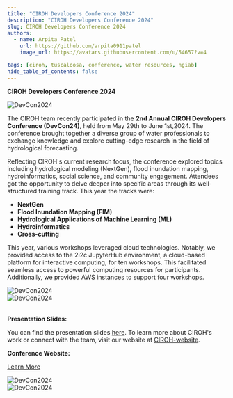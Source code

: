 ```yaml
---
title: "CIROH Developers Conference 2024"
description: "CIROH Developers Conference 2024"
slug: CIROH Developers Conference 2024
authors:
  - name: Arpita Patel
    url: https://github.com/arpita0911patel
    image_url: https://avatars.githubusercontent.com/u/54657?v=4

tags: [ciroh, tuscaloosa, conference, water resources, ngiab]
hide_table_of_contents: false
---
```


**CIROH Developers Conference 2024**
<div className="hero-image" style={{ textAlign: 'center' }}>
        <img src="/img/devcon24_01.jpeg" alt="DevCon2024" style={{ width: '80%' }} />
</div>

The CIROH team recently participated in the **2nd Annual CIROH Developers Conference (DevCon24)**, held from May 29th to June 1st,2024. The conference brought together a diverse group of water professionals to exchange knowledge and explore cutting-edge research in the field of hydrological forecasting.

Reflecting CIROH's current research focus, the conference explored topics including hydrological modeling (NextGen), flood inundation mapping, hydroinformatics, social science, and community engagement. Attendees got the opportunity to delve deeper into specific areas through its well-structured training track. This year the tracks were:
* **NextGen**
* **Flood Inundation Mapping (FIM)**
* **Hydrological Applications of Machine Learning (ML)**
* **Hydroinformatics**
* **Cross-cutting**

This year, various workshops leveraged cloud technologies. Notably, we provided access to the 2i2c JupyterHub environment, a cloud-based platform for interactive computing, for ten workshops. This facilitated seamless access to powerful computing resources for participants. Additionally, we provided AWS instances to support four workshops.

 

<div className="hero-image" style={{ textAlign: 'center' }}>
        <img src="/img/devcon24_04.JPG" alt="DevCon2024" style={{ width: '80%' }} />
</div>
<div className="hero-image" style={{ textAlign: 'center' }}>
        <img src="/img/devcon24_06.png" alt="DevCon2024" style={{ width: '80%' }} />
</div>
<br/>

**Presentation Slides:**

You can find the presentation slides [here](https://github.com/CIROH-UA/Conferences/tree/main/CIROHDevCon2024/NextGenTrack). To learn more about CIROH's work or connect with the team, visit our website at [CIROH-website](https://ciroh.ua.edu/). 

**Conference Website:**

[Learn More](https://ciroh.ua.edu/devconference/)
<div className="hero-image" style={{ textAlign: 'center' }}>
        <img src="/img/devcon24_02.jpeg" alt="DevCon2024" style={{ width: '80%' }} />
</div>
<div className="hero-image" style={{ textAlign: 'center' }}>
        <img src="/img/devcon24_05.jpg" alt="DevCon2024" style={{ width: '80%' }} />
</div>
